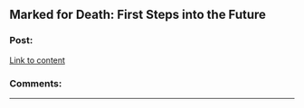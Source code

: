 ## Marked for Death: First Steps into the Future

### Post:

[Link to content](https://forums.sufficientvelocity.com/posts/6471449/)

### Comments:

---

